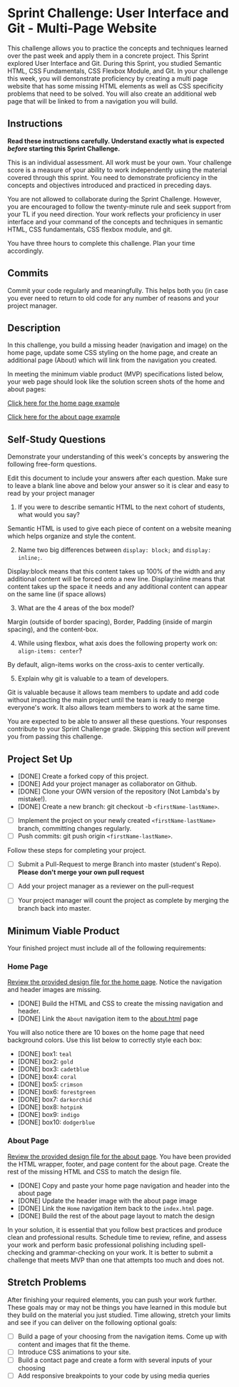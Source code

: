 # Sprint Challenge: User Interface and Git - Multi-Page Website

This challenge allows you to practice the concepts and techniques learned over the past week and apply them in a concrete project. This Sprint explored User Interface and Git. During this Sprint, you studied Semantic HTML, CSS Fundamentals, CSS Flexbox Module, and Git. In your challenge this week, you will demonstrate proficiency by creating a multi page website that has some missing HTML elements as well as CSS specificity problems that need to be solved.  You will also create an additional web page that will be linked to from a navigation you will build.

## Instructions

**Read these instructions carefully. Understand exactly what is expected _before_ starting this Sprint Challenge.**

This is an individual assessment. All work must be your own. Your challenge score is a measure of your ability to work independently using the material covered through this sprint. You need to demonstrate proficiency in the concepts and objectives introduced and practiced in preceding days.

You are not allowed to collaborate during the Sprint Challenge. However, you are encouraged to follow the twenty-minute rule and seek support from your TL if you need direction. Your work reflects your proficiency in user interface and your command of the concepts and techniques in semantic HTML, CSS fundamentals, CSS flexbox module, and git.

You have three hours to complete this challenge. Plan your time accordingly.

## Commits

Commit your code regularly and meaningfully. This helps both you (in case you ever need to return to old code for any number of reasons and your project manager.

## Description

In this challenge, you build a missing header (navigation and image) on the home page, update some CSS styling on the home page, and create an additional page (About) which will link from the navigation you created.

In meeting the minimum viable product (MVP) specifications listed below, your web page should look like the solution screen shots of the home and about pages:

[Click here for the home page example](https://tk-assets.lambdaschool.com/39a49225-8ac9-43da-aa90-514fd60ae99a_sprint-challenge-ui-home-example.png)

[Click here for the about page example](https://tk-assets.lambdaschool.com/ede1bb1a-63ff-4801-8c02-3efa2f603190_sprint-challenge-ui-about-example.png)

## Self-Study Questions

Demonstrate your understanding of this week's concepts by answering the following free-form questions.

Edit this document to include your answers after each question. Make sure to leave a blank line above and below your answer so it is clear and easy to read by your project manager

1. If you were to describe semantic HTML to the next cohort of students, what would you say?

Semantic HTML is used to give each piece of content on a website meaning which helps organize and style the content. 

2. Name two big differences between ```display: block;``` and ```display: inline;```.

Display:block means that this content takes up 100% of the width and any additional content will be forced onto a new line. 
Display:inline means that content takes up the space it needs and any additional content can appear on the same line (if space allows)

3. What are the 4 areas of the box model?

Margin (outside of border spacing), Border, Padding (inside of margin spacing), and the content-box.

4. While using flexbox, what axis does the following property work on: ```align-items: center```?

By default, align-items works on the cross-axis to center vertically. 

5. Explain why git is valuable to a team of developers.

Git is valuable because it allows team members to update and add code without impacting the main project until the team is ready to merge everyone's work. It also allows team members to work at the same time. 

You are expected to be able to answer all these questions. Your responses contribute to your Sprint Challenge grade. Skipping this section *will* prevent you from passing this challenge.

## Project Set Up

- [DONE] Create a forked copy of this project.
- [DONE] Add your project manager as collaborator on Github.
- [DONE] Clone your OWN version of the repository (Not Lambda's by mistake!).
- [DONE] Create a new branch: git checkout -b `<firstName-lastName>`.
- [ ] Implement the project on your newly created `<firstName-lastName>` branch, committing changes regularly.
- [ ] Push commits: git push origin `<firstName-lastName>`.
 
Follow these steps for completing your project.

- [ ] Submit a Pull-Request to merge <firstName-lastName> Branch into master (student's  Repo). **Please don't merge your own pull request**
- [ ] Add your project manager as a reviewer on the pull-request
- [ ] Your project manager will count the project as complete by merging the branch back into master.
 


## Minimum Viable Product

Your finished project must include all of the following requirements:

### Home Page

[Review the provided design file for the home page](design-files/home.png).  Notice the navigation and header images are missing.

* [DONE] Build the HTML and CSS to create the missing navigation and header.
* [DONE] Link the `About` navigation item to the [about.html](about.html) page

You will also notice there are 10 boxes on the home page that need background colors.  Use this list below to correctly style each box:

* [DONE] box1: `teal`
* [DONE] box2: `gold`
* [DONE] box3: `cadetblue`
* [DONE] box4: `coral`
* [DONE] box5: `crimson`
* [DONE] box6: `forestgreen`
* [DONE] box7: `darkorchid`
* [DONE] box8: `hotpink`
* [DONE] box9: `indigo`
* [DONE] box10: `dodgerblue`

### About Page

[Review the provided design file for the about page](design-files/about.png). You have been provided the HTML wrapper, footer, and page content for the about page. Create the rest of the missing HTML and CSS to match the design file.

* [DONE] Copy and paste your home page navigation and header into the about page
* [DONE] Update the header image with the about page image
* [DONE] Link the `Home` navigation item back to the `index.html` page.
* [DONE] Build the rest of the about page layout to match the design

In your solution, it is essential that you follow best practices and produce clean and professional results. Schedule time to review, refine, and assess your work and perform basic professional polishing including spell-checking and grammar-checking on your work. It is better to submit a challenge that meets MVP than one that attempts too much and does not.

## Stretch Problems

After finishing your required elements, you can push your work further. These goals may or may not be things you have learned in this module but they build on the material you just studied. Time allowing, stretch your limits and see if you can deliver on the following optional goals:

* [ ] Build a page of your choosing from the navigation items.  Come up with content and images that fit the theme.  
* [ ] Introduce CSS animations to your site.
* [ ] Build a contact page and create a form with several inputs of your choosing
* [ ] Add responsive breakpoints to your code by using media queries
